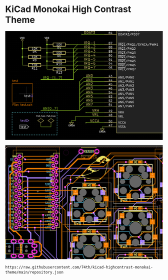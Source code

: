 # KiCad Monokai High Contrast Theme

![](./monokai-high-contrast/eeschema.png)

![](./monokai-high-contrast/pcbnew.png)

```
https://raw.githubusercontent.com/74th/kicad-highcontrast-monokai-theme/main/repository.json
```
